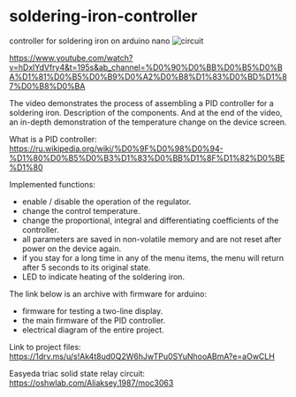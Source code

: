 # soldering-iron-controller
controller for soldering iron on arduino nano
![circuit](https://user-images.githubusercontent.com/53950388/132259680-e6848379-1e6c-4fa6-a554-8de42274198d.jpg)

https://www.youtube.com/watch?v=hDxlYdVfry4&t=195s&ab_channel=%D0%90%D0%BB%D0%B5%D0%BA%D1%81%D0%B5%D0%B9%D0%A2%D0%B8%D1%83%D0%BD%D1%87%D0%B8%D0%BA

The video demonstrates the process of assembling a PID controller for a soldering iron.
Description of the components. And at the end of the video, an in-depth demonstration of the temperature change on the device screen.

What is a PID controller: https://ru.wikipedia.org/wiki/%D0%9F%D0%98%D0%94-%D1%80%D0%B5%D0%B3%D1%83%D0%BB%D1%8F%D1%82%D0%BE%D1%80

Implemented functions:
  - enable / disable the operation of the regulator.
  - change the control temperature.
  - change the proportional, integral and differentiating coefficients of the controller.
  - all parameters are saved in non-volatile memory and are not reset after
power on the device again.
  - if you stay for a long time in any of the menu items, the menu will return after 5 seconds to its original state.
  - LED to indicate heating of the soldering iron.
 
The link below is an archive with firmware for arduino:
  - firmware for testing a two-line display.
  - the main firmware of the PID controller.
  - electrical diagram of the entire project.
 
Link to project files:
https://1drv.ms/u/s!Ak4t8ud0Q2W6hJwTPu0SYuNhooABmA?e=aOwCLH

Easyeda triac solid state relay circuit:
https://oshwlab.com/Aliaksey.1987/moc3063
